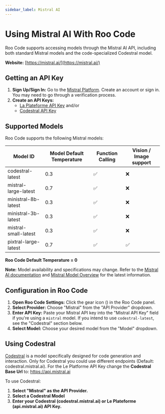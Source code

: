 ```yaml
---
sidebar_label: Mistral AI
---
```


# Using Mistral AI With Roo Code

Roo Code supports accessing models through the Mistral AI API, including both standard Mistral models and the code-specialized Codestral model.

**Website:** [https://mistral.ai/](https://mistral.ai/)

## Getting an API Key

1.  **Sign Up/Sign In:** Go to the [Mistral Platform](https://console.mistral.ai/). Create an account or sign in.  You may need to go through a verification process.
2.  **Create an API Keys:**  
    - [La Plateforme API Key](https://console.mistral.ai/api-keys/) and/or 
    - [Codestral API Key](https://console.mistral.ai/codestral)

## Supported Models

Roo Code supports the following Mistral models:

| Model ID               | Model Default Temperature | Function Calling | Vision / Image support |
|------------------------|-------------------------|------------------|--------|
| codestral-latest      | 0.3                     | ✅               | ❌      |
| mistral-large-latest  | 0.7                     | ✅               | ❌      |
| ministral-8b-latest   | 0.3                     | ✅               | ❌      |
| ministral-3b-latest   | 0.3                     | ✅               | ❌      |
| mistral-small-latest  | 0.3                     | ✅               | ❌      |
| pixtral-large-latest  | 0.7                     | ✅               | ✅      |

**Roo Code Default Temperature = 0**

**Note:**  Model availability and specifications may change.
Refer to the [Mistral AI documentation](https://docs.mistral.ai/api/) and [Mistral Model Overview](https://docs.mistral.ai/getting-started/models/models_overview/) for the latest information.

## Configuration in Roo Code

1.  **Open Roo Code Settings:** Click the gear icon (<Codicon name="gear" />) in the Roo Code panel.
2.  **Select Provider:** Choose "Mistral" from the "API Provider" dropdown.
3.  **Enter API Key:** Paste your Mistral API key into the "Mistral API Key" field if you're using a `mistral` model.  If you intend to use `codestral-latest`, see the "Codestral" section below.
4.  **Select Model:** Choose your desired model from the "Model" dropdown. 

## Using Codestral

[Codestral](https://docs.mistral.ai/capabilities/code_generation/) is a model specifically designed for code generation and interaction. 
Only for Codestral you could use different endpoints (Default: codestral.mistral.ai). 
For the Le Platforme API Key change the **Codestral Base Url** to: https://api.mistral.ai 

To use Codestral:

1.  **Select "Mistral" as the API Provider.**
2.  **Select a Codestral Model**
3.  **Enter your Codestral (codestral.mistral.ai) or Le Plateforme (api.mistral.ai) API Key.** 
